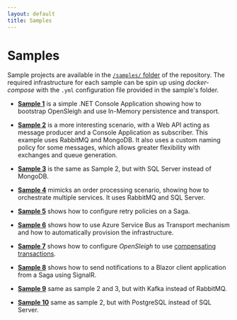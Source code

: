 ```yaml
---
layout: default
title: Samples
---
```


# Samples
Sample projects are available in the [`/samples/` folder](https://github.com/mizrael/OpenSleigh/tree/develop/samples) of the repository. The required infrastructure for each sample can be spin up using *docker-compose* with the `.yml` configuration file provided in the sample's folder.

- **[Sample 1](https://github.com/mizrael/OpenSleigh/tree/develop/samples/Sample1)** is a simple .NET Console Application showing how to bootstrap OpenSleigh and use In-Memory persistence and transport.

- **[Sample 2](https://github.com/mizrael/OpenSleigh/tree/develop/samples/Sample2)** is a more interesting scenario, with a Web API acting as message producer and a Console Application as subscriber. This example uses RabbitMQ and MongoDB. It also uses a custom naming policy for some messages, which allows greater flexibility with exchanges and queue generation.

- **[Sample 3](https://github.com/mizrael/OpenSleigh/tree/develop/samples/Sample3)** is the same as Sample 2, but with SQL Server instead of MongoDB.

- **[Sample 4](https://github.com/mizrael/OpenSleigh/tree/develop/samples/Sample4)** mimicks an order processing scenario, showing how to orchestrate multiple services. It uses RabbitMQ and SQL Server.

- **[Sample 5](https://github.com/mizrael/OpenSleigh/tree/develop/samples/Sample5)** shows how to configure retry policies on a Saga.

- **[Sample 6](https://github.com/mizrael/OpenSleigh/tree/develop/samples/Sample6)** shows how to use Azure Service Bus as Transport mechanism and how to automatically provision the infrastructure.

- **[Sample 7](https://github.com/mizrael/OpenSleigh/tree/develop/samples/Sample7)** shows how to configure *OpenSleigh* to use [compensating transactions](https://docs.microsoft.com/en-us/azure/architecture/patterns/compensating-transaction?WT.mc_id=DOP-MVP-5003878).

- **[Sample 8](https://github.com/mizrael/OpenSleigh/tree/develop/samples/Sample8)** shows how to send notifications to a Blazor client application from a Saga using SignalR.

- **[Sample 9](https://github.com/mizrael/OpenSleigh/tree/develop/samples/Sample9)** same as sample 2 and 3, but with Kafka instead of RabbitMQ.

- **[Sample 10](https://github.com/mizrael/OpenSleigh/tree/develop/samples/Sample10)** same as sample 2, but with PostgreSQL instead of SQL Server.
